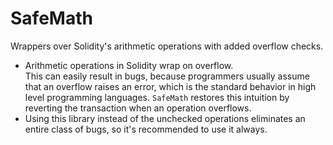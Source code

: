 # SafeMath
Wrappers over Solidity's arithmetic operations with added overflow checks.  
* Arithmetic operations in Solidity wrap on overflow.  
This can easily result in bugs, because programmers usually assume that an overflow raises an error, which is the standard behavior in high level programming languages.   `SafeMath` restores this intuition by reverting the transaction when an operation overflows.  
* Using this library instead of the unchecked operations eliminates an entire class of bugs, so it's recommended to use it always.
